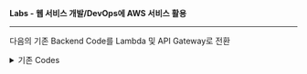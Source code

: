 **Labs - 웹 서비스 개발/DevOps에 AWS 서비스 활용**

---
다음의 기존 Backend Code를 Lambda 및 API Gateway로 전환

<details>
<summary>기존 Codes</summary>
  <details>
     <summary>TaskService > index.mjs</summary>
        npm install express body-parser
        ```JavaScript

        import express from 'express';
        import bodyParser from 'body-parser';

        const app = express();
        app.use(bodyParser.json());

        let tasks = [];

        app.get('/tasks', (req, res) => {
            res.json(tasks);
        });

        app.post('/tasks', (req, res) => {
            const task = req.body;
            tasks.push(task);
            res.status(201).json(task);
        });

        app.listen(3000, () => {
            console.log('TaskService is running on port 3000');
        });

```   </details> </details>


